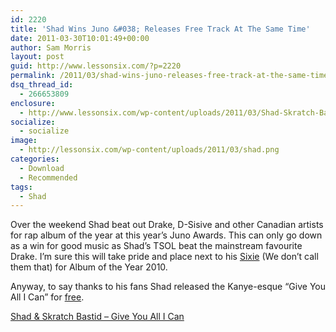 ```yaml
---
id: 2220
title: 'Shad Wins Juno &#038; Releases Free Track At The Same Time'
date: 2011-03-30T10:01:49+00:00
author: Sam Morris
layout: post
guid: http://www.lessonsix.com/?p=2220
permalink: /2011/03/shad-wins-juno-releases-free-track-at-the-same-time/
dsq_thread_id:
  - 266653809
enclosure:
  - http://www.lessonsix.com/wp-content/uploads/2011/03/Shad-Skratch-Bastid-Give-You-All-I-Can.mp3
socialize:
  - socialize
image:
  - http://lessonsix.com/wp-content/uploads/2011/03/shad.png
categories:
  - Download
  - Recommended
tags:
  - Shad
---
```

Over the weekend Shad beat out Drake, D-Sisive and other Canadian artists for rap album of the year at this year&#8217;s Juno Awards. This can only go down as a win for good music as Shad&#8217;s TSOL beat the mainstream favourite Drake. I&#8217;m sure this will take pride and place next to his [Sixie](http://www.lessonsix.com/2010/12/album-of-the-year-2010-the-top-ten/) (We don&#8217;t call them that) for Album of the Year 2010.

Anyway, to say thanks to his fans Shad released the Kanye-esque &#8220;Give You All I Can&#8221; for [free](http://www.mediafire.com/?bhaab1hytewaft2).

[Shad &#038; Skratch Bastid &#8211; Give You All I Can](http://www.lessonsix.com/wp-content/uploads/2011/03/Shad-Skratch-Bastid-Give-You-All-I-Can.mp3)